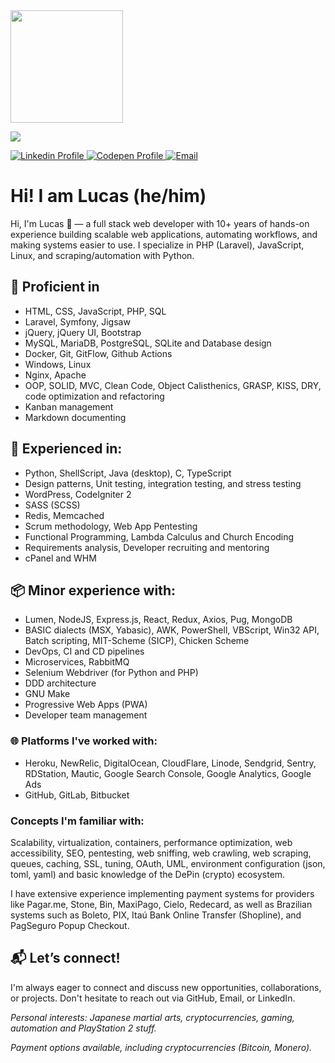 <div align="left">
<!-- this vercel app looks buggied, so commented:  -->
<!-- <img height="180em" src="https://github-readme-stats.vercel.app/api?username=terremoth&show_icons=true&theme=radical&include_all_commits=true&count_private=true"/> -->
    <img height="180em" src="https://github-readme-stats.vercel.app/api/top-langs/?username=terremoth&count_private=true&layout=compact&langs_count=6&theme=radical"/>
    <p align="left">
        <a href="https://skillicons.dev">
            <img src="https://skillicons.dev/icons?i=php,laravel,js,python,html,css,mysql,postgres,docker,git,linux,nginx,sqlite,jquery,bootstrap" />
        </a>
    </p>
</div>

<div align="left"> 
    <a href="https://www.linkedin.com/in/dutr4/" target="_blank">
        <img alt="Linkedin Profile" title="Linkedin Profile" src="https://img.shields.io/badge/-LinkedIn-%230077B5?style=for-the-badge&logo=linkedin&logoColor=white">
    </a> 
    <a href="https://codepen.io/terremoth" target="_blank">
        <img alt="Codepen Profile" title="Codepen Profile" src="https://img.shields.io/badge/Codepen-000000?style=for-the-badge&logo=codepen&logoColor=white">
    </a> 
    <a href="mailto:dutra.astro@gmail.com" target="_blank">
        <img alt="Email" title="Email" src="https://img.shields.io/badge/-Gmail-%23333?style=for-the-badge&logo=gmail&logoColor=white">
    </a>
</div>

# Hi! I am Lucas (he/him)
Hi, I'm Lucas 👋 — a full stack web developer with 10+ years of hands-on experience building scalable web applications, automating workflows, and making systems easier to use. I specialize in PHP (Laravel), JavaScript, Linux, and scraping/automation with Python.

## 🔧 Proficient in
- HTML, CSS, JavaScript, PHP, SQL
- Laravel, Symfony, Jigsaw
- jQuery, jQuery UI, Bootstrap
- MySQL, MariaDB, PostgreSQL, SQLite and Database design
- Docker, Git, GitFlow, Github Actions
- Windows, Linux
- Nginx, Apache
- OOP, SOLID, MVC, Clean Code, Object Calisthenics, GRASP, KISS, DRY, code optimization and refactoring
- Kanban management
- Markdown documenting

## 🧠 Experienced in:
- Python, ShellScript, Java (desktop), C, TypeScript
- Design patterns, Unit testing, integration testing, and stress testing
- WordPress, CodeIgniter 2
- SASS (SCSS)
- Redis, Memcached
- Scrum methodology, Web App Pentesting
- Functional Programming, Lambda Calculus and Church Encoding
- Requirements analysis, Developer recruiting and mentoring
- cPanel and WHM

## 📦 Minor experience with:
- Lumen, NodeJS, Express.js, React, Redux, Axios, Pug, MongoDB
- BASIC dialects (MSX, Yabasic), AWK, PowerShell, VBScript, Win32 API, Batch scripting, MIT-Scheme (SICP), Chicken Scheme
- DevOps, CI and CD pipelines
- Microservices, RabbitMQ
- Selenium Webdriver (for Python and PHP)
- DDD architecture
- GNU Make
- Progressive Web Apps (PWA)
- Developer team management

### 🌐 Platforms I've worked with:
- Heroku, NewRelic, DigitalOcean, CloudFlare, Linode, Sendgrid, Sentry, RDStation, Mautic, Google Search Console, Google Analytics, Google Ads
- GitHub, GitLab, Bitbucket

### Concepts I'm familiar with:
Scalability, virtualization, containers, performance optimization, web accessibility, SEO, pentesting, web sniffing, web crawling, web scraping, queues, caching, SSL, tuning, OAuth, UML, environment configuration (json, toml, yaml) and basic knowledge of the DePin (crypto) ecosystem. 

I have extensive experience implementing payment systems for providers like Pagar.me, Stone, Bin, MaxiPago, Cielo, Redecard, as well as Brazilian systems such as Boleto, PIX, Itaú Bank Online Transfer (Shopline), and PagSeguro Popup Checkout.

## 📬 **Let’s connect!**
I'm always eager to connect and discuss new opportunities, collaborations, or projects. Don't hesitate to reach out via GitHub, Email, or LinkedIn.

_Personal interests: Japanese martial arts, cryptocurrencies, gaming, automation and PlayStation 2 stuff._  

_Payment options available, including cryptocurrencies (Bitcoin, Monero)._ 
